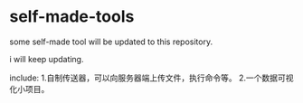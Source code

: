 # self-made-tools

some self-made tool will be updated to this repository.

i will keep updating.

include:
    1.自制传送器，可以向服务器端上传文件，执行命令等。
    2.一个数据可视化小项目。

